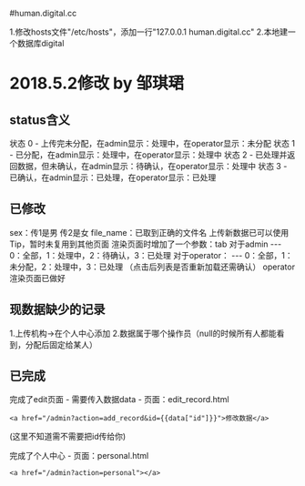 #human.digital.cc

1.修改hosts文件"/etc/hosts"，添加一行"127.0.0.1       human.digital.cc"
2.本地建一个数据库digital

# 2018.5.2修改 by 邹琪珺
## status含义
状态 0 - 上传完未分配，在admin显示：处理中，在operator显示：未分配
状态 1 - 已分配，在admin显示：处理中，在operator显示：处理中
状态 2 - 已处理并返回数据，但未确认，在admin显示：待确认，在operator显示：处理中
状态 3 - 已确认，在admin显示：已处理，在operator显示：已处理

## 已修改
sex：传1是男 传2是女
file_name：已取到正确的文件名
上传新数据已可以使用Tip，暂时未复用到其他页面
渲染页面时增加了一个参数：tab
对于admin  --- 0：全部，1：处理中，2：待确认，3：已处理
对于operator： --- 0：全部，1：未分配，2：处理中，3：已处理
（点击后列表是否重新加载还需确认）
operator渲染页面已做好

## 现数据缺少的记录
1.上传机构->在个人中心添加
2.数据属于哪个操作员（null的时候所有人都能看到，分配后固定给某人）

## 已完成
完成了edit页面 - 需要传入数据data - 页面：edit_record.html
```
<a href="/admin?action=add_record&id={{data["id"]}}">修改数据</a>
```
(这里不知道需不需要把id传给你)

完成了个人中心 - 页面：personal.html
```
<a href="/admin?action=personal"></a>
```